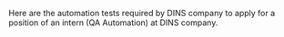 Here are the automation tests required by DINS company to apply for a position of an intern (QA Automation) at DINS company.
